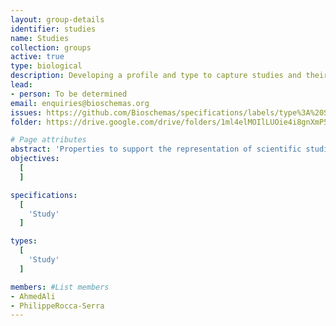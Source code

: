 ```yaml
---
layout: group-details
identifier: studies
name: Studies
collection: groups
active: true
type: biological
description: Developing a profile and type to capture studies and their associated projects
lead: 
- person: To be determined
email: enquiries@bioschemas.org    
issues: https://github.com/Bioschemas/specifications/labels/type%3A%20Study
folder: https://drive.google.com/drive/folders/1ml4elMOIlLUOie4i8gnXmP5eNn-8D2QD

# Page attributes
abstract: 'Properties to support the representation of scientific studies.'
objectives:
  [
  ]

specifications:
  [
    'Study'
  ]

types:
  [
    'Study'
  ]

members: #List members
- AhmedAli
- PhilippeRocca-Serra
---
```

